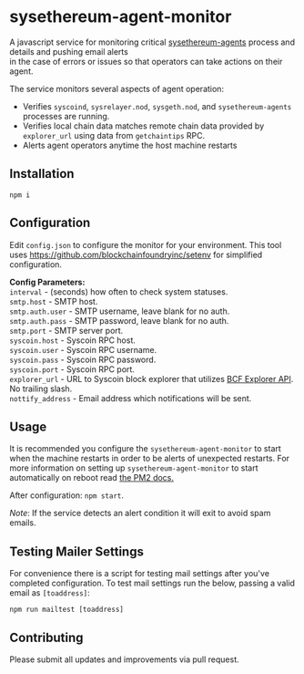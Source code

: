 
# sysethereum-agent-monitor  
  
A javascript service for monitoring critical [sysethereum-agents](https://github.com/syscoin/sysethereum-agents) process and details and pushing email alerts  
in the case of errors or issues so that operators can take actions on their agent.  

The service monitors several aspects of agent operation:
 - Verifies `syscoind`, `sysrelayer.nod`, `sysgeth.nod`, and `sysethereum-agents` processes are running.
 - Verifies local chain data matches remote chain data provided by `explorer_url` using data from `getchaintips` RPC.
 - Alerts agent operators anytime the host machine restarts
  
## Installation  
  
`npm i`  
  
## Configuration   
Edit `config.json` to configure the monitor for your environment. This tool uses 
https://github.com/blockchainfoundryinc/setenv for simplified configuration. 
  
**Config Parameters:**  
`interval` - (seconds) how often to check system statuses.  
`smtp.host` - SMTP host.  
`smtp.auth.user` - SMTP username, leave blank for no auth.  
`smtp.auth.pass` - SMTP password, leave blank for no auth.  
`smtp.port` - SMTP server port.  
`syscoin.host` - Syscoin RPC host.  
`syscoin.user` - Syscoin RPC username.  
`syscoin.pass` - Syscoin RPC password.  
`syscoin.port` - Syscoin RPC port.  
`explorer_url` - URL to Syscoin block explorer that utilizes [BCF Explorer API](https://github.com/blockchainfoundryinc/explorer). No trailing slash.  
`nottify_address` - Email address which notifications will be sent.  
  
## Usage 
It is recommended you configure the `sysethereum-agent-monitor` to start when the machine restarts in order to be alerts of unexpected restarts. For more information on setting up `sysethereum-agent-monitor` to start automatically on reboot read [the PM2 docs.](https://pm2.keymetrics.io/docs/usage/startup/)

After configuration: `npm start`.  
  
*Note*:  If the service detects an alert condition it will exit to avoid spam emails.

## Testing Mailer Settings
For convenience there is a script for testing mail settings after you've completed configuration. To test mail settings run the below, passing a valid email as `[toaddress]`:

`npm run mailtest [toaddress]` 

## Contributing  
  
Please submit all updates and improvements via pull request.
